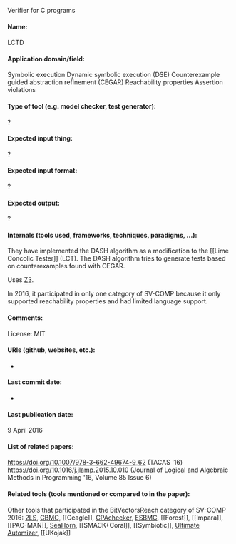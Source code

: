 Verifier for C programs

#### Name:
LCTD

#### Application domain/field:
Symbolic execution
Dynamic symbolic execution (DSE)
Counterexample guided abstraction refinement (CEGAR)
Reachability properties
Assertion violations

#### Type of tool (e.g. model checker, test generator):
?

#### Expected input thing:
?

#### Expected input format:
?

#### Expected output:
?

#### Internals (tools used, frameworks, techniques, paradigms, ...):
They have implemented the DASH algorithm as a modification to the [[Lime Concolic Tester]] (LCT). 
The DASH algorithm tries to generate tests based on counterexamples found with CEGAR. 

Uses [Z3](Solvers/SMT/Z3.md).

In 2016, it participated in only one category of SV-COMP because it only supported reachability properties and had limited language support.

#### Comments:
License: MIT

#### URIs (github, websites, etc.):
-

#### Last commit date:
-

#### Last publication date:
9 April 2016

#### List of related papers:
https://doi.org/10.1007/978-3-662-49674-9_62 (TACAS '16)
https://doi.org/10.1016/j.jlamp.2015.10.010 (Journal of Logical and Algebraic Methods in Programming '16, Volume 85 Issue 6)

#### Related tools (tools mentioned or compared to in the paper):
Other tools that participated in the BitVectorsReach category of SV-COMP 2016: [2LS](2LS.md), [CBMC](Checkers/CBMC.md), [[Ceagle]], [CPAchecker](Checkers/CPAchecker.md), [ESBMC](ESBMC.md), [[Forest]], [[Impara]], [[PAC-MAN]], [SeaHorn](Checkers/SeaHorn.md), [[SMACK+Coral]], [[Symbiotic]], [Ultimate Automizer](Ultimate%20Automizer.md), [[UKojak]]